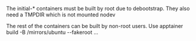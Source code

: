 The initial-* containers must be built by root due to debootstrap.
They also need a TMPDIR which is not mounted nodev

The rest of the containers can be built by non-root users.
Use
apptainer build -B /mirrors/ubuntu --fakeroot ...
